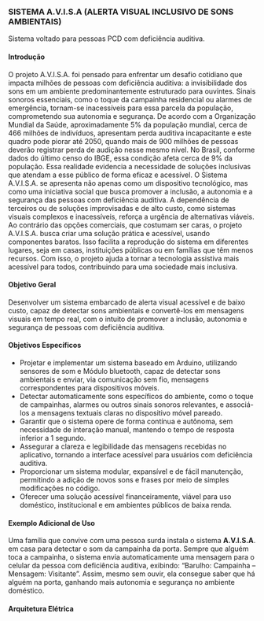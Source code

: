 ### SISTEMA A.V.I.S.A (ALERTA VISUAL INCLUSIVO DE SONS AMBIENTAIS)
Sistema voltado para pessoas PCD com deficiência auditiva.

#### Introdução
O projeto A.V.I.S.A. foi pensado para enfrentar um desafio cotidiano que impacta milhões de pessoas com deficiência auditiva: a invisibilidade dos sons em um ambiente predominantemente estruturado para ouvintes. Sinais sonoros essenciais, como o toque da campainha residencial ou alarmes de emergência, tornam-se inacessíveis para essa parcela da população, comprometendo sua autonomia e segurança. 
De acordo com a Organização Mundial da Saúde, aproximadamente 5% da população mundial, cerca de 466 milhões de indivíduos, apresentam perda auditiva incapacitante e  este quadro pode piorar até 2050, quando mais de 900 milhões de pessoas deverão registrar perda de audição nesse mesmo nível. No Brasil, conforme dados do último censo do IBGE, essa condição afeta cerca de 9% da população. Essa realidade evidencia a necessidade de soluções inclusivas que atendam a esse público de forma eficaz e acessível. 
O Sistema A.V.I.S.A. se apresenta não apenas como um dispositivo tecnológico, mas como uma iniciativa social que busca promover a inclusão, a autonomia e a segurança das pessoas com deficiência auditiva. A dependência de terceiros ou de soluções improvisadas e de alto custo, como sistemas visuais complexos e inacessíveis, reforça a urgência de alternativas viáveis. 
Ao contrário das opções comerciais, que costumam ser caras, o projeto A.V.I.S.A. busca criar uma solução prática e acessível, usando componentes baratos. Isso facilita a reprodução do sistema em diferentes lugares, seja em casas, instituições públicas ou em famílias que têm menos recursos. Com isso, o projeto ajuda a tornar a tecnologia assistiva mais acessível para todos, contribuindo para uma sociedade mais inclusiva.

#### Objetivo Geral
Desenvolver um sistema embarcado de alerta visual acessível e de baixo custo, capaz de detectar sons ambientais e convertê-los em mensagens visuais em tempo real, com o intuito de promover a inclusão, autonomia e segurança de pessoas com deficiência auditiva.

#### Objetivos Específicos
+ Projetar e implementar um sistema baseado em Arduino, utilizando sensores de som e Módulo bluetooth, capaz de detectar sons ambientais e enviar, via comunicação sem fio, mensagens correspondentes para dispositivos móveis.
+ Detectar automaticamente sons específicos do ambiente, como o toque de campainhas, alarmes ou outros sinais sonoros relevantes, e associá-los a mensagens textuais claras no dispositivo móvel pareado.
+ Garantir que o sistema opere de forma contínua e autônoma, sem necessidade de interação manual, mantendo o tempo de resposta inferior a 1 segundo.
+ Assegurar a clareza e legibilidade das mensagens recebidas no aplicativo, tornando a interface acessível para usuários com deficiência auditiva.
+ Proporcionar um sistema modular, expansível e de fácil manutenção, permitindo a adição de novos sons e frases por meio de simples modificações no código.
+ Oferecer uma solução acessível financeiramente, viável para uso doméstico, institucional e em ambientes públicos de baixa renda.

#### Exemplo Adicional de Uso
Uma família que convive com uma pessoa surda instala o sistema **A.V.I.S.A**. em casa para detectar o som da campainha da porta. Sempre que alguém toca a campainha, o sistema envia automaticamente uma mensagem para o celular da pessoa com deficiência auditiva, exibindo: “Barulho: Campainha – Mensagem: Visitante”. Assim, mesmo sem ouvir, ela consegue saber que há alguém na porta, ganhando mais autonomia e segurança no ambiente doméstico.

#### Arquitetura Elétrica



